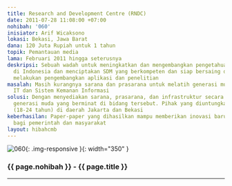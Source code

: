 ```yaml
---
title: Research and Development Centre (RNDC)
date: 2011-07-28 11:08:00 +07:00
nohibah: '060'
inisiator: Arif Wicaksono
lokasi: Bekasi, Jawa Barat
dana: 120 Juta Rupiah untuk 1 tahun
topik: Pemantauan media
lama: Februari 2011 hingga seterusnya
deskripsi: Sebuah wadah untuk meningkatkan dan mengembangkan pengetahuan IT security
  di Indonesia dan menciptakan SDM yang berkompeten dan siap bersaing dengan cara
  melakukan pengembangkan aplikasi dan penelitian
masalah: Masih kurangnya sarana dan prasarana untuk melatih generasi muda dalam bidang
  IT dan Sistem Kemanan Informasi
solusi: Dengan menyediakan sarana, prasarana, dan infrastruktur secara gratis bagi
  generasi muda yang berminat di bidang tersebut. Pihak yang diuntungkan adalah mahasiswa
  (18-24 tahun) di daerah Jakarta dan Bekasi
keberhasilan: Paper-paper yang dihasilkan mampu memberikan inovasi baru yang bermanfaat
  bagi pemerintah dan masyarakat
layout: hibahcmb
---
```


![060](/static/img/hibahcmb/060.png){: .img-responsive }{: width="350" }

### {{ page.nohibah }} - {{ page.title }}

---
